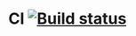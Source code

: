 # CI [![Build status](https://ci.appveyor.com/api/projects/status/bpgr6l5061v5gm82?svg=true)](https://ci.appveyor.com/project/TamaraSibileva/hw3-web)
